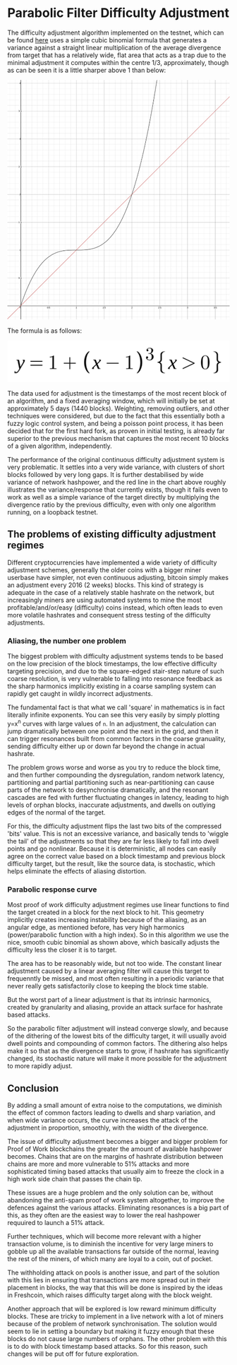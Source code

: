 # Parabolic Filter Difficulty Adjustment

The difficulty adjustment algorithm implemented on the testnet, which can be found [here](../blockchain/difficulty.go) uses a simple cubic binomial formula that generates a variance against a straight linear multiplication of the average divergence from target that has a relatively wide, flat area that acts as a trap due to the minimal adjustment it computes within the centre 1/3, approximately, though as can be seen it is a little sharper above 1 than below:

![](parabolic-diff-adjustment-filter.png)

The formula is as follows:

![](parabolic-diff-adjustment-filter-formula.png)

The data used for adjustment is the timestamps of the most recent block of an algorithm, and a fixed averaging window, which will initially be set at approximately 5 days (1440 blocks). Weighting, removing outliers, and other techniques were considered, but due to the fact that this essentially both a fuzzy logic control system, and being a poisson point process, it has been decided that for the first hard fork, as proven in initial testing, is already far superior to the previous mechanism that captures the most recent 10 blocks of a given algorithm, independently.

The performance of the original continuous difficulty adjustment system is very problematic. It settles into a very wide variance, with clusters of short blocks followed by very long gaps. It is further destabilised by wide variance of network hashpower, and the red line in the chart above roughly illustrates the variance/response that currently exists, though it fails even to work as well as a simple variance of the target directly by multiplying the divergence ratio by the previous difficulty, even with only one algorithm running, on a loopback testnet.

## The problems of existing difficulty adjustment regimes

Different cryptocurrencies have implemented a wide variety of difficulty adjustment schemes, generally the older coins with a bigger miner userbase have simpler, not even continuous adjusting, bitcoin simply makes an adjustment every 2016 (2 weeks) blocks. This kind of strategy is adequate in the case of a relatively stable hashrate on the network, but increasingly miners are using automated systems to mine the most profitable/and/or/easy (difficulty) coins instead, which often leads to even more volatile hashrates and consequent stress testing of the difficulty adjustments.

### Aliasing, the number one problem

The biggest problem with difficulty adjustment systems tends to be based on the low precision of the block timestamps, the low effective difficulty targeting precision, and due to the square-edged stair-step nature of such coarse resolution, is very vulnerable to falling into resonance feedback as the sharp harmonics implicitly existing in a coarse sampling system can rapidly get caught in wildly incorrect adjustments.

The fundamental fact is that what we call 'square' in mathematics is in fact literally infinite exponents. You can see this very easily by simply plotting y=x<sup>n</sup> curves with large values of `n`. In an adjustment, the calculation can jump dramatically between one point and the next in the grid, and then it can trigger resonances built from common factors in the coarse granuality, sending difficulty either up or down far beyond the change in actual hashrate.

The problem grows worse and worse as you try to reduce the block time, and then further compounding the dysregulation, random network latency, partitioning and partial partitioning such as near-partitioning can cause parts of the network to desynchronise dramatically, and the resonant cascades are fed with further fluctuating changes in latency, leading to high levels of orphan blocks, inaccurate adjustments, and dwells on outlying edges of the normal of the target.

For this, the difficulty adjustment flips the last two bits of the compressed 'bits' value. This is not an excessive variance, and basically tends to 'wiggle the tail' of the adjustments so that they are far less likely to fall into dwell points and go nonlinear. Because it is deterministic, all nodes can easily agree on the correct value based on a block timestamp and previous block difficulty target, but the result, like the source data, is stochastic, which helps eliminate the effects of aliasing distortion.

### Parabolic response curve

Most proof of work difficulty adjustment regimes use linear functions to find the target created in a block for the next block to hit. This geometry implicitly creates increasing instability because of the aliasing, as an angular edge, as mentioned before, has very high harmonics (power/parabolic function with a high index). So in this algorithm we use the nice, smooth cubic binomial as shown above, which basically adjusts the difficulty less the closer it is to target.

The area has to be reasonably wide, but not too wide. The constant linear adjustment caused by a linear averaging filter will cause this target to frequenntly be missed, and most often resulting in a periodic variance that never really gets satisfactorily close to keeping the block time stable.

But the worst part of a linear adjustment is that its intrinsic harmonics, created by granularity and aliasing, provide an attack surface for hashrate based attacks.

So the parabolic filter adjustment will instead converge slowly, and because of the dithering of the lowest bits of the difficulty target, it will usually avoid dwell points and compounding of common factors. The dithering also helps make it so that as the divergence starts to grow, if hashrate has significantly changed, its stochastic nature will make it more possible for the adjustment to more rapidly adjust.

## Conclusion

By adding a small amount of extra noise to the computations, we diminish the effect of common factors leading to dwells and sharp variation, and when wide variance occurs, the curve increases the attack of the adjustment in proportion, smoothly, with the width of the divergence.

The issue of difficulty adjustment becomes a bigger and bigger problem for Proof of Work blockchains the greater the amount of available hashpower becomes. Chains that are on the margins of hashrate distribution between chains are more and more vulnerable to 51% attacks and more sophisticated timing based attacks that usually aim to freeze the clock in a high work side chain that passes the chain tip.

These issues are a huge problem and the only solution can be, without abandoning the anti-spam proof of work system altogether, to improve the defences against the various attacks. Eliminating resonances is a big part of this, as they often are the easiest way to lower the real hashpower requuired to launch a 51% attack.

Further techniques, which will become more relevant with a higher transaction volume, is to diminish the incentive for very large miners to gobble up all the available transactions far outside of the normal, leaving the rest of the miners, of which many are loyal to a coin, out of pocket.

The withholding attack on pools is another issue, and part of the solution with this lies in ensuring that transactions are more spread out in their placement in blocks, the way that this will be done is inspired by the ideas in Freshcoin, which raises difficulty target along with the block weight.

Another approach that will be explored is low reward minimum difficulty blocks. These are tricky to implement in a live network with a lot of miners because of the problem of network synchronisation. The solution would seem to lie in setting a boundary but making it fuzzy enough that these blocks do not cause large numbers of orphans. The other problem with this is to do with block timestamp based attacks. So for this reason, such changes will be put off for future exploration.
